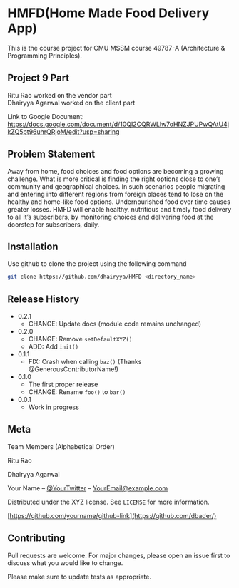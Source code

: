 # HMFD(Home Made Food Delivery App)

This is the course project for CMU MSSM course 49787-A (Architecture & Programming Principles). 

## Project 9 Part

Ritu Rao worked on the vendor part<br />
Dhairyya Agarwal worked on the client part

Link to Google Document: https://docs.google.com/document/d/10QI2CQRWLlw7oHNZJPUPwQAtU4jkZQ5pt96uhrQRjoM/edit?usp=sharing

## Problem Statement

Away from home, food choices and food options are becoming a growing challenge. What is more critical is finding the right options close to one’s community and geographical choices. In such scenarios people migrating and entering into different regions from foreign places tend to lose on the healthy and home-like food options. Undernourished food over time causes greater losses. HMFD will enable healthy, nutritious and timely food delivery to all it’s subscribers, by monitoring choices and delivering food at the doorstep for subscribers, daily.

## Installation

Use github to clone the project using the following command

```bash
git clone https://github.com/dhairyya/HMFD <directory_name>
```

## Release History

* 0.2.1
    * CHANGE: Update docs (module code remains unchanged)
* 0.2.0
    * CHANGE: Remove `setDefaultXYZ()`
    * ADD: Add `init()`
* 0.1.1
    * FIX: Crash when calling `baz()` (Thanks @GenerousContributorName!)
* 0.1.0
    * The first proper release
    * CHANGE: Rename `foo()` to `bar()`
* 0.0.1
    * Work in progress
    
## Meta

Team Members (Alphabetical Order)

Ritu Rao

Dhairyya Agarwal

Your Name – [@YourTwitter](https://twitter.com/dbader_org) – YourEmail@example.com

Distributed under the XYZ license. See ``LICENSE`` for more information.

[https://github.com/yourname/github-link](https://github.com/dbader/)

## Contributing
Pull requests are welcome. For major changes, please open an issue first to discuss what you would like to change.

Please make sure to update tests as appropriate.
